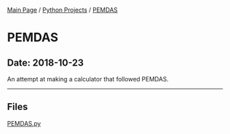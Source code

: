 [Main Page](/) / [Python Projects](/python) / [PEMDAS](/python/2018-10-23_PEMDAS)

# PEMDAS

## Date: 2018-10-23

An attempt at making a calculator that followed PEMDAS.

-----

## Files

[PEMDAS.py](PEMDAS.py)